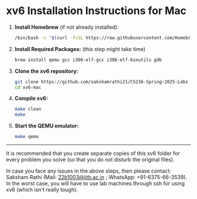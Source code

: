 # xv6 Installation Instructions for Mac

1. **Install Homebrew** (if not already installed):
   ```bash
   /bin/bash -c "$(curl -fsSL https://raw.githubusercontent.com/Homebrew/install/HEAD/install.sh)"
   ```

2. **Install Required Packages:** (this step might take time)
   ```bash
   brew install qemu gcc i386-elf-gcc i386-elf-binutils gdb
   ```

3. **Clone the xv6 repository:**
   ```bash
   git clone https://github.com/sakshamrathi21/CS236-Spring-2025-Labs
   cd xv6-mac
   ```

4. **Compile xv6:**
   ```bash
   make clean
   make
   ```

5. **Start the QEMU emulator:**
   ```bash
   make qemu
   ```

---

It is recommended that you create separate copies of this xv6 folder for every problem you solve (so that you do not disturb the original files).


In case you face any issues in the above steps, then please contact: Saksham Rathi (Mail: 22b1003@iitb.ac.in ; WhatsApp: +91-6375-66-3539). In the worst case, you will have to use lab machines through ssh for using xv6 (which isn't really tough).